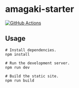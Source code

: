 # amagaki-starter

[![GitHub Actions](https://github.com/blinkkcode/amagaki-starter/workflows/Build%20site/badge.svg)](https://github.com/blinkkcode/amagaki-starter/actions)
## Usage

```
# Install dependencies.
npm install

# Run the development server.
npm run dev

# Build the static site.
npm run build
```